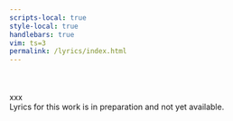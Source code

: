 ```yaml
---
scripts-local: true
style-local: true
handlebars: true
vim: ts=3
permalink: /lyrics/index.html
---
```


<div style="margin-top:50px" id="worknav">xxx</div>

<div id="lyrics">
<div id="error">
Lyrics for this work is in preparation and not yet available.
<div>
</div>



